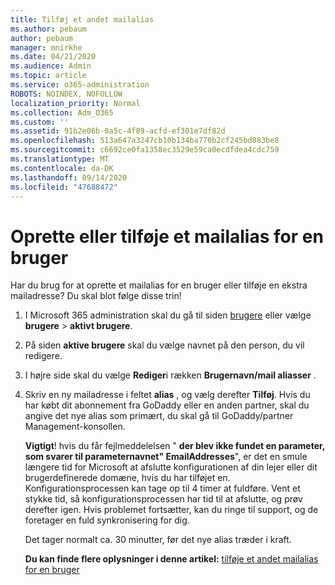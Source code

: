 ```yaml
---
title: Tilføj et andet mailalias
ms.author: pebaum
author: pebaum
manager: mnirkhe
ms.date: 04/21/2020
ms.audience: Admin
ms.topic: article
ms.service: o365-administration
ROBOTS: NOINDEX, NOFOLLOW
localization_priority: Normal
ms.collection: Adm_O365
ms.custom: ''
ms.assetid: 91b2e06b-0a5c-4f89-acfd-ef301e7df82d
ms.openlocfilehash: 513a647a3247cb10b134ba770b2cf245bd883be8
ms.sourcegitcommit: c6692ce0fa1358ec3529e59ca0ecdfdea4cdc759
ms.translationtype: MT
ms.contentlocale: da-DK
ms.lasthandoff: 09/14/2020
ms.locfileid: "47688472"
---
```

# <a name="create-or-add-an-email-alias-for-a-user"></a>Oprette eller tilføje et mailalias for en bruger

Har du brug for at oprette et mailalias for en bruger eller tilføje en ekstra mailadresse? Du skal blot følge disse trin!
  
1. I Microsoft 365 administration skal du gå til siden [brugere](https://go.microsoft.com/fwlink/p/?linkid=834822) eller vælge **brugere** \> **aktivt brugere**.
    
2. På siden **aktive brugere** skal du vælge navnet på den person, du vil redigere. 
    
3. I højre side skal du vælge **Rediger**i rækken **Brugernavn/mail aliasser** .
    
4. Skriv en ny mailadresse i feltet **alias** , og vælg derefter **Tilføj**. Hvis du har købt dit abonnement fra GoDaddy eller en anden partner, skal du angive det nye alias som primært, du skal gå til GoDaddy/partner Management-konsollen. 
    
    **Vigtigt**! hvis du får fejlmeddelelsen " **der blev ikke fundet en parameter, som svarer til parameternavnet" EmailAddresses**", er det en smule længere tid for Microsoft at afslutte konfigurationen af din lejer eller dit brugerdefinerede domæne, hvis du har tilføjet en. Konfigurationsprocessen kan tage op til 4 timer at fuldføre. Vent et stykke tid, så konfigurationsprocessen har tid til at afslutte, og prøv derefter igen. Hvis problemet fortsætter, kan du ringe til support, og de foretager en fuld synkronisering for dig.
    
    Det tager normalt ca. 30 minutter, før det nye alias træder i kraft.
    
    **Du kan finde flere oplysninger i denne artikel:** [tilføje et andet mailalias for en bruger](https://docs.microsoft.com/microsoft-365/admin/email/add-another-email-alias-for-a-user)
    

